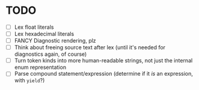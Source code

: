# TODO
- [ ] Lex float literals
- [ ] Lex hexadecimal literals
- [ ] FANCY Diagnostic rendering, plz
- [ ] Think about freeing source text after lex (until it's needed for diagnostics again, of course)
- [ ] Turn token kinds into more human-readable strings, not just the internal enum representation
- [ ] Parse compound statement/expression (determine if it *is* an expression, with `yield`?)
